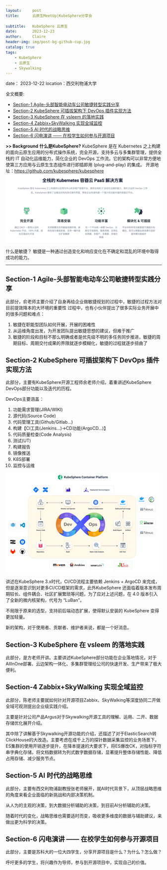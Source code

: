```yaml
---
layout:     post
title:      云原生MeetUp|KubeSphere分享会

subtitle:   KubeSphere 云原生
date:       2023-12-23
author:     Claire
header-img: img/post-bg-github-cup.jpg
catalog: true
tags:
    - KubeSphere
    - 云原生
    - Skywalking
---
```


date： 2023-12-22
location：西交利物浦大学

全文概要:

- [Section-1 Agile-头部智能电动车公司敏捷转型实践分享](#section-1-agile-头部智能电动车公司敏捷转型实践分享)
- [Section-2 KubeSphere 可插拔架构下 DevOps 插件实现方法](#section-2-kubesphere-可插拔架构下-devops-插件实现方法)
- [Section-3 KubeSphere 在 vsleem 的落地实践](#section-3-kubesphere-在-vsleem-的落地实践)
- [Section-4 Zabbix+SkyWalking 实现全域监控](#section-4-zabbixskywalking-实现全域监控)
- [Section-5 AI 时代的战略思维](#section-5-ai-时代的战略思维)
- [Section-6 闪电演讲 —— 在校学生如何参与开源项目](#section-6-闪电演讲--在校学生如何参与开源项目)

**>> Background**
**什么是KubeSphere?**
KubeSphere 是在 Kubernetes 之上构建的面向云原生应用的分布式操作系统，完全开源，支持多云与多集群管理，提供全栈的 IT 自动化运维能力，简化企业的 DevOps 工作流。它的架构可以非常方便地使第三方应用与云原生生态组件进行即插即用 (plug-and-play) 的集成。
开源地址：https://github.com/kubesphere/kubesphere
![KubeSphere platform](../img/KubeSphere-platform.png)

什么是敏捷？
敏捷是一种通过创造变化和响应变化在不确定和混乱的环境中取得成功的能力。

----

## Section-1 Agile-头部智能电动车公司敏捷转型实践分享

此部分，俞老师主要介绍了自身再给企业做敏捷规划的过程中，敏捷的过程方法对目前提效降本的大环境的重要性
过程中，也有小伙伴提出了很多实际业务开展中的很多问题和难点：

1. 敏捷在职能型团队如何开展，开展的困难性
2. 从运维角度出发，为开发团队提出敏捷思想的建议，但难于推广
3. 敏捷的阶段和目标不那么明确或者是优先级不明的多任务同步推进，敏捷的周期目标、周期交付成果的界限就逐步模糊化，敏捷的过程就逐步扭曲了

## Section-2 KubeSphere 可插拔架构下 DevOps 插件实现方法

此部分，主要有KubeSphere开源工程师余老师介绍，着重讲述KubeSphere DevOps部分功能以及迭代的历程。

DevOps主要涵盖：
1. 功能需求管理(JIRA/WIKI)
2. 源代码(Source Code)
3. 代码管理工具(Github/Gitlab...)
4. 构建【CI工具(Jenkins...)->CD功能(ArgoCD...)】
5. 代码质量检查(Code Analysis)
6. 测试(UT)
7. 构建报告
8. 镜像推送
9. K8S部署
10. 监控与运维

![KubeSphere DevOps 云原生架构](../img/KubeSphere-DevOps.png)

讲述在KubeSphere 3.x时代，CI/CD流程主要依赖 Jenkins + ArgoCD 来完成，但是逐渐意识到对更多CI/CD框架的需求，此外KubeSphere 还面临着版本发布周期较长、组件耦合、社区扩展繁琐等问题，为了应对上述问题，在 4.0 版本引入了全新的微内核架构，代号为 “LuBan”。

不局限于原来的选型，支持前后端动态扩展，使得默认安装的 KubeSphere 变得更加轻量。

新的架构，对于使用者、贡献者、维护者来说，都是一个好消息。

## Section-3 KubeSphere 在 vsleem 的落地实践

此部分，是方老师开讲。主要讲述KubeSphere部分功能在企业落地情况，对于AllInOne部署、云边架构一体化、多集群管理给公司的快速开发、生产带来了极大便利。

## Section-4 Zabbix+SkyWalking 实现全域监控

此部分，陈老师主要就如何针对开源项目Zabbix、SkyWalking等深度协同二开做全域可观测提出企业级实践介绍。

主要是针对公司产品Argus对于Skywalking开源工具的理解、运用、二开、数据存储优化展开介绍。

其中除了讲解基于Skywalking开源功能的介绍，还描述了对于ElasticSearch转ClickHouse的大改造。主要考虑在成千上万的探针数据采集监控的业务场景下，ES集群的使用开销逐步提升，在降本提速的大要求下，将ES爆改CK，对指标字符串字典化存储，将文档数据转为列式数字数据存储，显著提升整体存储性能、降低占用存储、减少服务节点。

## Section-5 AI 时代的战略思维

此部分，主要有西交利物浦副教授张老师展开，就AI时代背景下，从顶层战略思维的角度来看企业面临的新挑战和内部决策机制。

从人为的主观的决策，到大数据分析辅助的决策，到目前AI分析辅助的决策。

随着时代的变化，战略思维也需要适时而变，吸收更多维度的数据与辅助建议，来做出更为科学的决策。

## Section-6 闪电演讲 —— 在校学生如何参与开源项目

此部分，主要是苏科大的一位大四学生，分享开源项目是什么？为什么？怎么做？

呼吁更多的学生，将兴趣作为导师，参与到开源项目中，实现自己的价值。
